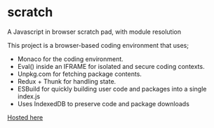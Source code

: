 # scratch

A Javascript in browser scratch pad, with module resolution

This project is a browser-based coding environment that uses;

- Monaco for the coding environment.
- Eval() inside an IFRAME for isolated and secure coding contexts.
- Unpkg.com for fetching package contents.
- Redux + Thunk for handling state.
- ESBuild for quickly building user code and packages into a single index.js
- Uses IndexedDB to preserve code and package downloads

[Hosted here](https://dean8bit.github.io/scratch/)
